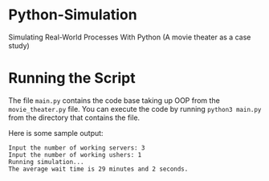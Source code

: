 # Python-Simulation
Simulating Real-World Processes With Python (A movie theater as a case study)

# Running the Script
The file ```main.py``` contains the code base taking up OOP from the ```movie_theater.py``` file. You can execute the code by running ```python3 main.py``` from the directory that contains the file.

Here is some sample output:

```Input the number of working cashiers: 4
Input the number of working servers: 3
Input the number of working ushers: 1
Running simulation... 
The average wait time is 29 minutes and 2 seconds.
